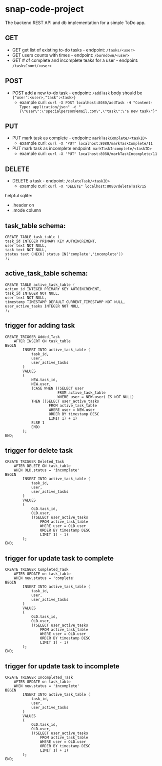 # snap-code-project
The backend REST API and db implementation for a simple ToDo app.

## GET
* GET get list of existing to-do tasks - endpoint: `/tasks/<user>`
* GET users counts with times - endpoint: `/burndown/<user>`
* GET # of complete and incomplete teaks for a user - endpoint: `/tasksCount/<user>`

## POST
* POST add a new to-do task - endpoint: `/addTask` body should be `{"user":<user>,"task":<task>}` 
    * example curl: `curl -X POST localhost:8080/addTask -H "Content-Type: application/json" -d "{\"user\":\"specialperson@email.com\",\"task\":\"a new task\"}"`

## PUT
* PUT mark task as complete - endpoint: `markTaskComplete/<taskID>`
    * example curl: `curl -X "PUT" localhost:8080/markTaskComplete/11`
* PUT mark task as incomplete endpoint: `markTaskIncomplete/<taskID>`
    * example curl: `curl -X "PUT" localhost:8080/markTaskIncomplete/11`

## DELETE
* DELETE a task - endpoint: `/deleteTask/<taskID>`
    * example curl: `curl -X "DELETE" localhost:8080/deleteTask/15`


helpful sqlite:
* .header on
* .mode column

## task_table schema:
```
CREATE TABLE task_table (
task_id INTEGER PRIMARY KEY AUTOINCREMENT,
user text NOT NULL,
task text NOT NULL,
status text CHECK( status IN('complete','incomplete'))
);
```

## active_task_table schema:
```
CREATE TABLE active_task_table (
action_id INTEGER PRIMARY KEY AUTOINCREMENT,
task_id INTEGER NOT NULL,
user text NOT NULL,
timestamp TIMESTAMP DEFAULT CURRENT_TIMESTAMP NOT NULL,
user_active_tasks INTEGER NOT NULL
);
```

## trigger for adding task
```
CREATE TRIGGER Added_Task
    AFTER INSERT ON task_table
BEGIN
        INSERT INTO active_task_table (
            task_id,
            user,
            user_active_tasks
        )
        VALUES
        (
            NEW.task_id,
            NEW.user,
            (CASE WHEN ((SELECT user 
                        FROM active_task_table
                        WHERE user = NEW.user) IS NOT NULL)
            THEN ((SELECT user_active_tasks
                    FROM active_task_table
                    WHERE user = NEW.user
                    ORDER BY timestamp DESC
                    LIMIT 1) + 1)
            ELSE 1
            END)
        );
END;
```

## trigger for delete task
```
CREATE TRIGGER Deleted_Task
    AFTER DELETE ON task_table
    WHEN OLD.status = 'incomplete'
BEGIN
        INSERT INTO active_task_table (
            task_id,
            user,
            user_active_tasks
        )
        VALUES
        (
            OLD.task_id,
            OLD.user,
            ((SELECT user_active_tasks
                FROM active_task_table
                WHERE user = OLD.user
                ORDER BY timestamp DESC
                LIMIT 1) - 1)
        );
END;
```

## trigger for update task to complete
```
CREATE TRIGGER Completed_Task
    AFTER UPDATE on task_table
    WHEN new.status = 'complete'
BEGIN
        INSERT INTO active_task_table (
            task_id,
            user,
            user_active_tasks
        )
        VALUES
        (
            OLD.task_id,
            OLD.user,
            ((SELECT user_active_tasks
                FROM active_task_table
                WHERE user = OLD.user
                ORDER BY timestamp DESC
                LIMIT 1) - 1)
        );
END;
```

## trigger for update task to incomplete
```
CREATE TRIGGER Incompleted_Task
    AFTER UPDATE on task_table
    WHEN new.status = 'incomplete'
BEGIN
        INSERT INTO active_task_table (
            task_id,
            user,
            user_active_tasks
        )
        VALUES
        (
            OLD.task_id,
            OLD.user,
            ((SELECT user_active_tasks
                FROM active_task_table
                WHERE user = OLD.user
                ORDER BY timestamp DESC
                LIMIT 1) + 1)
        );
END;
```